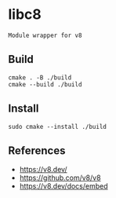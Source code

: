# libc8

    Module wrapper for v8


## Build

    cmake . -B ./build
    cmake --build ./build


## Install

    sudo cmake --install ./build


## References

* https://v8.dev/
* https://github.com/v8/v8
* https://v8.dev/docs/embed
